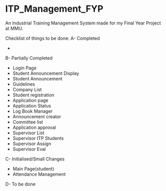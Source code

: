 # ITP_Management_FYP

An Industrial Training Management System made for my Final Year Project at MMU.

Checklist of things to be done:
A- Completed

-

B- Partially Completed

- Login Page
- Student Announcement Display
- Student Announcement
- Guidelines
- Company List
- Student registration
- Application page
- Application Status
- Log Book Manager
- Announcement creator
- Committee list
- Application approval
- Supervisor List
- Supervisor ITP Students
- Supervisor Assign
- Supervisor Eval

C- Initialised/Small Changes

- Main Page(student)
- Attendance Management

D- To be done
